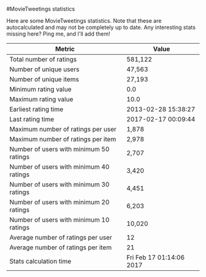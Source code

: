#MovieTweetings statistics

Here are some MovieTweetings statistics. Note that these are autocalculated and may not be completely up to date. Any interesting stats missing here? Ping me, and I'll add them!

Metric | Value
--- | ---
Total number of ratings                 | 581,122
Number of unique users                  | 47,563
Number of unique items                  | 27,193
Minimum rating value                    | 0.0
Maximum rating value                    | 10.0
Earliest rating time                    | 2013-02-28 15:38:27
Last rating time                        | 2017-02-17 00:09:44
Maximum number of ratings per user      | 1,878
Maximum number of ratings per item      | 2,978
Number of users with minimum 50 ratings | 2,707
Number of users with minimum 40 ratings | 3,420
Number of users with minimum 30 ratings | 4,451
Number of users with minimum 20 ratings | 6,203
Number of users with minimum 10 ratings | 10,020
Average number of ratings per user      | 12
Average number of ratings per item      | 21
Stats calculation time                  | Fri Feb 17 01:14:06 2017

